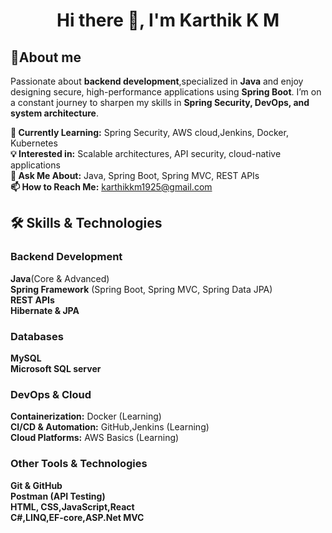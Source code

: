 <h1 align="center">Hi there 👋, I'm Karthik K M </h1>

<h2>🚀About me</h2>

Passionate about **backend development**,specialized in **Java** and enjoy designing secure, high-performance applications using **Spring Boot**.
I’m on a constant journey to sharpen my skills in **Spring Security, DevOps, and system architecture**.

**🔭 Currently Learning:** Spring Security, AWS cloud,Jenkins, Docker, Kubernetes<br>
**💡 Interested in:** Scalable architectures, API security, cloud-native applications<br>
**💬 Ask Me About:** Java, Spring Boot, Spring MVC, REST APIs<br>
**📫 How to Reach Me:** karthikkm1925@gmail.com<br>

## 🛠 Skills & Technologies
<h3>Backend Development</h3>

**Java**(Core & Advanced)<br> 
**Spring Framework** (Spring Boot, Spring MVC, Spring Data JPA)<br> 
**REST APIs**<br> 
**Hibernate & JPA**<br>

<h3>Databases</h3>

**MySQL**<br>
**Microsoft SQL server**<br>

<h3>DevOps & Cloud</h3>

**Containerization:** Docker (Learning)<br>
**CI/CD & Automation:** GitHub,Jenkins (Learning)<br>
**Cloud Platforms:** AWS Basics (Learning)<br>

<h3>Other Tools & Technologies</h3>

**Git & GitHub**<br>
**Postman (API Testing)** <br>
**HTML, CSS,JavaScript,React**<br>
**C#,LINQ,EF-core,ASP.Net MVC**

<!--
**Karthikkm1925/Karthikkm1925** is a ✨ _special_ ✨ repository because its `README.md` (this file) appears on your GitHub profile.

Here are some ideas to get you started:

- 🔭 I’m currently working on ...
- 🌱 I’m currently learning ...
- 👯 I’m looking to collaborate on ...
- 🤔 I’m looking for help with ...
- 💬 Ask me about ...
- 📫 How to reach me: ...
- 😄 Pronouns: ...
- ⚡ Fun fact: ...
-->
